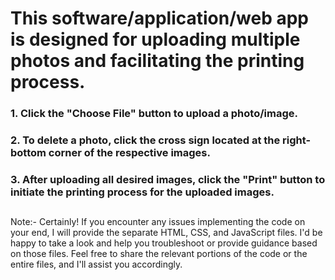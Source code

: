 # This software/application/web app is designed for uploading multiple photos and facilitating the printing process.

### 1. Click the "Choose File" button to upload a photo/image.

### 2. To delete a photo, click the cross sign located at the right-bottom corner of the respective images.

### 3. After uploading all desired images, click the "Print" button to initiate the printing process for the uploaded images.  

##


Note:- Certainly! If you encounter any issues implementing the code on your end, I will provide the separate HTML, CSS, and JavaScript files. I'd be happy to take a look and help you troubleshoot or provide guidance based on those files. Feel free to share the relevant portions of the code or the entire files, and I'll assist you accordingly.